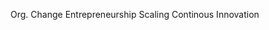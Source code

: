 <span style="color:#000ff;">Org. Change</span>
<span style="color:#000ff;">Entrepreneurship</span>
<span style="color:#000ff;">Scaling</span>
<span style="color:#000ff;">Continous Innovation</span>